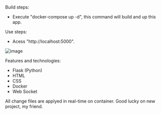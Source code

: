 Build steps:
- Execute "docker-compose up -d", this command will build and up this app.

Use steps:
- Acess "http://localhost:5000".

![image](https://github.com/user-attachments/assets/ed3df37b-c3fa-4cf2-b7db-8f7ef4655079)

Features and technologies:
- Flask (Python)
- HTML
- CSS
- Docker
- Web Socket

All change files are applyed in real-time on container.
Good lucky on new project, my friend.
